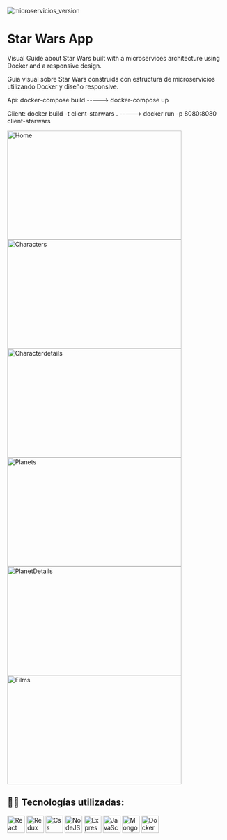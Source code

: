 ![microservicios_version](https://res.cloudinary.com/dyycj9vam/image/upload/c_scale,w_810/v1689278794/Star_Wars_img_fbukpz.jpg)
# Star Wars App 

<p>Visual Guide about Star Wars built with a microservices architecture using Docker and a responsive design.</p>
<p>Guia visual sobre Star Wars construida con estructura de microservicios utilizando Docker y diseño responsive.</p>
<p>Api: docker-compose build     ----->   docker-compose up</p>
<p>Client: docker build -t client-starwars .      ----->   docker run -p 8080:8080 client-starwars</p>

<div>
  <img src="https://res.cloudinary.com/dyycj9vam/image/upload/c_scale,w_1751/v1694981829/Screenshot_2023-09-17_at_17.15.29_av1xum.png" title="Home" alt="Home" width="400" height="250"/>
  <img src="https://res.cloudinary.com/dyycj9vam/image/upload/v1694981861/Screenshot_2023-09-17_at_17.15.46_hrgekj.png" title="Characters" alt="Characters" width="400" height="250"/>
  <img src="https://res.cloudinary.com/dyycj9vam/image/upload/v1694982018/Screenshot_2023-09-17_at_17.16.00_akucgx.png" title="CharacterDetails" alt="Characterdetails" width="400" height="250"/>
  <img src="https://res.cloudinary.com/dyycj9vam/image/upload/v1694981974/Screenshot_2023-09-17_at_17.16.16_svdsj8.png" title="Planets" alt="Planets" width="400" height="250"/> 
  <img src="https://res.cloudinary.com/dyycj9vam/image/upload/v1694981914/Screenshot_2023-09-17_at_17.16.22_e9uswq.png" title="PlanetDetails" **alt="PlanetDetails" width="400" height="250"/>
  <img src="https://res.cloudinary.com/dyycj9vam/image/upload/v1694981946/Screenshot_2023-09-17_at_17.16.32_wpc31l.png" title="Films" alt="Films" width="400" height="250"/>
</div>


<h2 width="100%">👨‍💻 Tecnologías utilizadas: </h2>

<div>
  <img src="https://skillicons.dev/icons?i=react" title="React" alt="React" width="40" height="40"/>
  <img src="https://skillicons.dev/icons?i=redux" title="Redux" alt="Redux " width="40" height="40"/>
  <img src="https://skillicons.dev/icons?i=css" title="Css" alt="Css" width="40" height="40"/>
  <img src="https://skillicons.dev/icons?i=nodejs" title="NodeJS" alt="NodeJS" width="40" height="40"/> 
  <img src="https://skillicons.dev/icons?i=express" title="Express" **alt="Express" width="40" height="40"/>
  <img src="https://skillicons.dev/icons?i=javascript" title="JavaScript" alt="JavaScript" width="40" height="40"/>
  <img src="https://skillicons.dev/icons?i=mongodb" title="Mongodb" alt="Mongodb" width="40" height="40"/> 
  <img src="https://skillicons.dev/icons?i=docker" title="Docker" alt="Docker " width="40" height="40"/>
</div>


